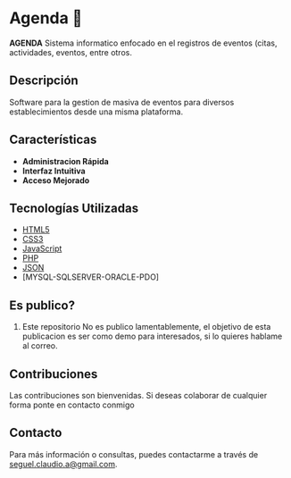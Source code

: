 # Agenda 🚀

**AGENDA** Sistema informatico enfocado en el  registros de eventos (citas, actividades, eventos, entre otros.

## Descripción
Software para la gestion de masiva de eventos para diversos establecimientos desde una misma plataforma.

## Características
- **Administracion Rápida**
- **Interfaz Intuitiva**
- **Acceso Mejorado**

## Tecnologías Utilizadas
- [HTML5](https://html5.org/)
- [CSS3](https://www.w3.org/Style/CSS/)
- [JavaScript](https://www.javascript.com/)
- [PHP](https://www.php.net/)
- [JSON](https://json.org/json-es.html)
- [MYSQL-SQLSERVER-ORACLE-PDO]
 
## Es publico?
1. Este repositorio No es publico lamentablemente, el objetivo de esta publicacion es ser como demo para interesados, si lo quieres hablame al correo.

## Contribuciones
Las contribuciones son bienvenidas. Si deseas colaborar de cualquier forma ponte en contacto conmigo

## Contacto
Para más información o consultas, puedes contactarme a través de [seguel.claudio.a@gmail.com](mailto:seguel.claudio.a@gmail.com).
